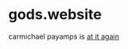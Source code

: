 # gods.website
carmichael payamps is [at it again](https://soundcloud.com/discobelle/06-at-it-again-dj-rashad-dj-earl-dj-bmt-remix-1)
